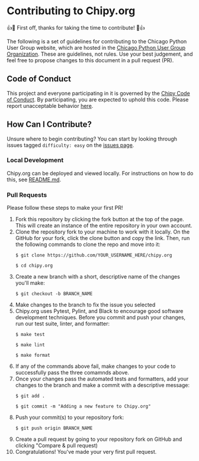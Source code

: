 # Contributing to Chipy.org

:+1::tada: First off, thanks for taking the time to contribute! :tada::+1:

The following is a set of guidelines for contributing to the Chicago Python User Group website, which are hosted in the [Chicago Python User Group Organization](https://github.com/chicagopython). These are guidelines, not rules. Use your best judgement, and feel free to propose changes to this document in a pull request (PR).

## Code of Conduct

This project and everyone participating in it is governed by the [Chipy Code of Conduct](https://www.chipy.org/pages/conduct/). By participating, you are expected to uphold this code. Please report unacceptable behavior [here](https://www.chipy.org/contact/).

## How Can I Contribute?

Unsure where to begin contributing? You can start by looking through issues tagged `difficulty: easy` on the [issues page](https://github.com/chicagopython/chipy.org/issues).

### Local Development

Chipy.org can be deployed and viewed locally. For instructions on how to do this, see [README.md](README.md).

### Pull Requests

Please follow these steps to make your first PR!

1. Fork this repository by clicking the fork button at the top of the page. This will create an instance of the entire repository in your own account.
2. Clone the repository fork to your machine to work with it locally. On the GitHub for your fork, click the clone button and copy the link. Then, run the following commands to clone the repo and move into it:
    ```
    $ git clone https://github.com/YOUR_USERNAME_HERE/chipy.org

    $ cd chipy.org
    ```
3. Create a new branch with a short, descriptive name of the changes you'll make:
    ```
    $ git checkout -b BRANCH_NAME
    ```
4. Make changes to the branch to fix the issue you selected
5. Chipy.org uses Pytest, Pylint, and Black to encourage good software development techniques. Before you commit and push your changes, run our test suite, linter, and formatter:
    ```
    $ make test

    $ make lint

    $ make format
    ```
6. If any of the commands above fail, make changes to your code to successfully pass the three comamnds above.
7. Once your changes pass the automated tests and formatters, add your changes to the branch and make a commit with a descriptive message:
    ```
    $ git add .

    $ git commit -m "Adding a new feature to Chipy.org"
    ```
8. Push your commit(s) to your repository fork:
    ```
    $ git push origin BRANCH_NAME
    ```
9. Create a pull request by going to your repository fork on GitHub and clicking "Compare & pull request)
10. Congratulations! You've made your very first pull request.